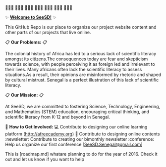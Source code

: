 👩🏾‍🏫 👩🏻‍⚕️ 👩🏿‍💻 👩🏽‍🚀 👩🏻‍🌾 👩🏼‍🔬 👩🏽‍💼

:sparkles: [**Welcome to SeeSD!**](https://www.seesd.org) :sparkles:

This GitHub Repo is our place to organize our project website content and other parts of our projects that live online. 



:clipboard: **Our Problems:** :clipboard:

The colonial history of Africa has led to a serious lack of scientific literacy amongst its citizens.The consequences today are fear and skepticism towards science, with people perceiving it as foreign led and irrelevant to their lives. Many africans often lack the scientific literacy to assess situations.As a result, their opinions are misinformed by rhetoric and shaped by cultural mistrust.
Senegal is a perfect illustration of this lack of scientific literacy.


:clipboard: **Our Mission:** :clipboard:

At SeeSD, we are committed to fostering Science, Technology, Engineering, and Mathematics (STEM) education, encouraging critical thinking, and scientific literacy from K-12 and beyond in Senegal.


:memo: **How to Get Involved:** 
:computer: Contribute to designing our online learning platform (http://afreecademy.org)
:book: Contribute to designing online contents 
:newsletter: Contribute to creating our bimonthly newsletter 
:conference: Help us organize our first conference [SeeSD.Senegal@gmail.com]


This is [roadmap.md] whatare planning to do for the year of 2016. 
Check it out and let us know if you want to help 
